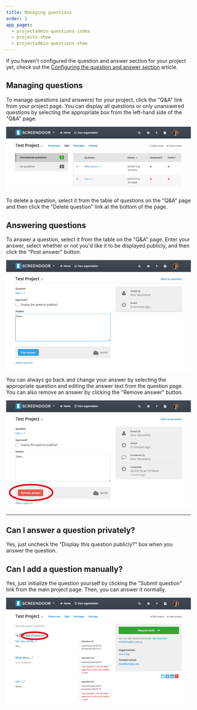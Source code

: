 ```yaml
---
title: Managing questions
order: 2
app_pages:
  - projectadmin-questions-index
  - projects-show
  - projectadmin-questions-show
---
```


If you haven't configured the question and answer section for your project yet, check out the [Configuring the question and answer section](configuring_the_question_and_answer_section.html) article.

## Managing questions

To manage questions (and answers) for your project, click the "Q&A" link from your project page. You can display all questions or only unanswered questions by selecting the appropriate box from the left-hand side of the "Q&A" page.

![q&a filter](../images/qa_filter.png)

To delete a question, select it from the table of questions on the "Q&A" page and then click the "Delete question" link at the bottom of the page.

## Answering questions

To answer a question, select it from the table on the "Q&A" page. Enter your answer, select whether or not you'd like it to be displayed publicly, and then click the "Post answer" button.

![answer question](../images/answer_question.png)

You can always go back and change your answer by selecting the appropriate question and editing the answer text from the question page. You can also remove an answer by clicking the "Remove answer" button.

![answered question](../images/answered_question.png)

---

## Can I answer a question privately?
Yes, just uncheck the "Display this question publicly?" box when you answer the question.

## Can I add a question manually?
Yes, just initialize the question yourself by clicking the "Submit question" link from the main project page. Then, you can answer it normally.

![submit question](../images/submit_question.png)
